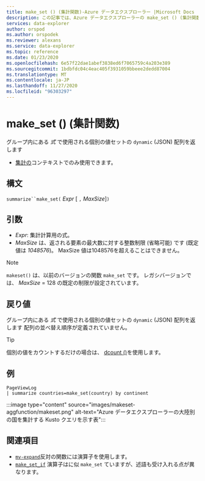 ```yaml
---
title: make_set () (集計関数)-Azure データエクスプローラー |Microsoft Docs
description: この記事では、Azure データエクスプローラーの make_set () (集計関数) について説明します。
services: data-explorer
author: orspod
ms.author: orspodek
ms.reviewer: alexans
ms.service: data-explorer
ms.topic: reference
ms.date: 01/23/2020
ms.openlocfilehash: 6e57f22dae1abef3838ed6f7065759c4a203e389
ms.sourcegitcommit: 1bdbfdc04c4eac405f3931059bbeee2dedd87004
ms.translationtype: MT
ms.contentlocale: ja-JP
ms.lasthandoff: 11/27/2020
ms.locfileid: "96303297"
---
```

# <a name="make_set-aggregation-function"></a>make_set () (集計関数)

グループ内にある *式* で使用される個別の値セットの `dynamic` (JSON) 配列を返します 

* [集計の](summarizeoperator.md)コンテキストでのみ使用できます。

## <a name="syntax"></a>構文

`summarize``make_set(` *Expr* [ `,` *MaxSize*]`)`

## <a name="arguments"></a>引数

* *Expr*: 集計計算用の式。
* *MaxSize* は、返される要素の最大数に対する整数制限 (省略可能) です (既定値は *1048576*)。 MaxSize 値は1048576を超えることはできません。

> [!NOTE]
> `makeset()` は、以前のバージョンの関数 `make_set` です。 レガシバージョンでは、 *MaxSize* = 128 の既定の制限が設定されています。

## <a name="returns"></a>戻り値

グループ内にある *式* で使用される個別の値セットの `dynamic` (JSON) 配列を返します 
配列の並べ替え順序が定義されていません。

> [!TIP]
> 個別の値をカウントするだけの場合は、 [dcount ()](dcount-aggfunction.md)を使用します。

## <a name="example"></a>例

```kusto
PageViewLog 
| summarize countries=make_set(country) by continent
```

:::image type="content" source="images/makeset-aggfunction/makeset.png" alt-text="Azure データエクスプローラーの大陸別の国を集計する Kusto クエリを示す表":::

## <a name="see-also"></a>関連項目

* [`mv-expand`](./mvexpandoperator.md)反対の関数には演算子を使用します。
* [`make_set_if`](./makesetif-aggfunction.md) 演算子はに似 `make_set` ていますが、述語も受け入れる点が異なります。
